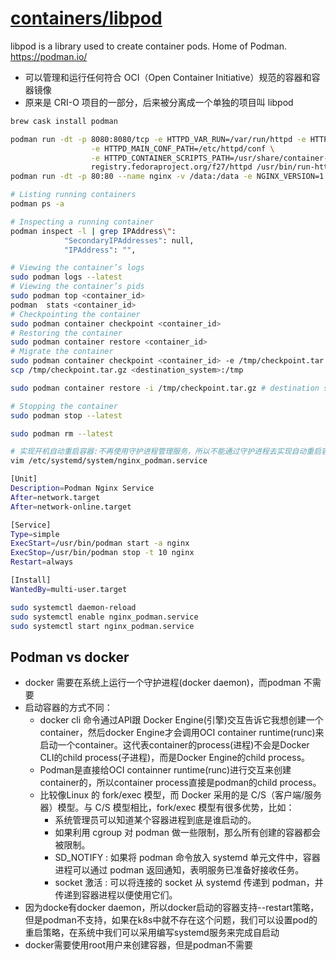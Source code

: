 # [containers/libpod](https://github.com/containers/libpod)

libpod is a library used to create container pods. Home of Podman. <https://podman.io/>

* 可以管理和运行任何符合 OCI（Open Container Initiative）规范的容器和容器镜像
* 原来是 CRI-O 项目的一部分，后来被分离成一个单独的项目叫 libpod

```sh
brew cask install podman

podman run -dt -p 8080:8080/tcp -e HTTPD_VAR_RUN=/var/run/httpd -e HTTPD_MAIN_CONF_D_PATH=/etc/httpd/conf.d \
                  -e HTTPD_MAIN_CONF_PATH=/etc/httpd/conf \
                  -e HTTPD_CONTAINER_SCRIPTS_PATH=/usr/share/container-scripts/httpd/ \
                  registry.fedoraproject.org/f27/httpd /usr/bin/run-httpd
podman run -dt -p 80:80 --name nginx -v /data:/data -e NGINX_VERSION=1.16 nginx:1.16.0

# Listing running containers
podman ps -a

# Inspecting a running container
podman inspect -l | grep IPAddress\":
            "SecondaryIPAddresses": null,
            "IPAddress": "",

# Viewing the container’s logs
sudo podman logs --latest
# Viewing the container’s pids
sudo podman top <container_id>
podman  stats <container_id>
# Checkpointing the container
sudo podman container checkpoint <container_id>
# Restoring the container
sudo podman container restore <container_id>
# Migrate the container
sudo podman container checkpoint <container_id> -e /tmp/checkpoint.tar.gz # source system
scp /tmp/checkpoint.tar.gz <destination_system>:/tmp

sudo podman container restore -i /tmp/checkpoint.tar.gz # destination system

# Stopping the container
sudo podman stop --latest

sudo podman rm --latest

# 实现开机自动重启容器:不再使用守护进程管理服务，所以不能通过守护进程去实现自动重启容器的功能
vim /etc/systemd/system/nginx_podman.service

[Unit]
Description=Podman Nginx Service
After=network.target
After=network-online.target

[Service]
Type=simple
ExecStart=/usr/bin/podman start -a nginx
ExecStop=/usr/bin/podman stop -t 10 nginx
Restart=always

[Install]
WantedBy=multi-user.target

sudo systemctl daemon-reload
sudo systemctl enable nginx_podman.service
sudo systemctl start nginx_podman.service
```

## Podman vs docker

* docker 需要在系统上运行一个守护进程(docker daemon)，而podman 不需要
* 启动容器的方式不同：
  - docker cli 命令通过API跟 Docker Engine(引擎)交互告诉它我想创建一个container，然后docker Engine才会调用OCI container runtime(runc)来启动一个container。这代表container的process(进程)不会是Docker CLI的child process(子进程)，而是Docker Engine的child process。
  - Podman是直接给OCI containner runtime(runc)进行交互来创建container的，所以container process直接是podman的child process。
  - 比较像Linux 的 fork/exec 模型，而 Docker 采用的是 C/S（客户端/服务器）模型。与 C/S 模型相比，fork/exec 模型有很多优势，比如：
    + 系统管理员可以知道某个容器进程到底是谁启动的。
    + 如果利用 cgroup 对 podman 做一些限制，那么所有创建的容器都会被限制。
    + SD_NOTIFY : 如果将 podman 命令放入 systemd 单元文件中，容器进程可以通过 podman 返回通知，表明服务已准备好接收任务。
    + socket 激活 : 可以将连接的 socket 从 systemd 传递到 podman，并传递到容器进程以便使用它们。
* 因为docke有docker daemon，所以docker启动的容器支持--restart策略，但是podman不支持，如果在k8s中就不存在这个问题，我们可以设置pod的重启策略，在系统中我们可以采用编写systemd服务来完成自启动
* docker需要使用root用户来创建容器，但是podman不需要
